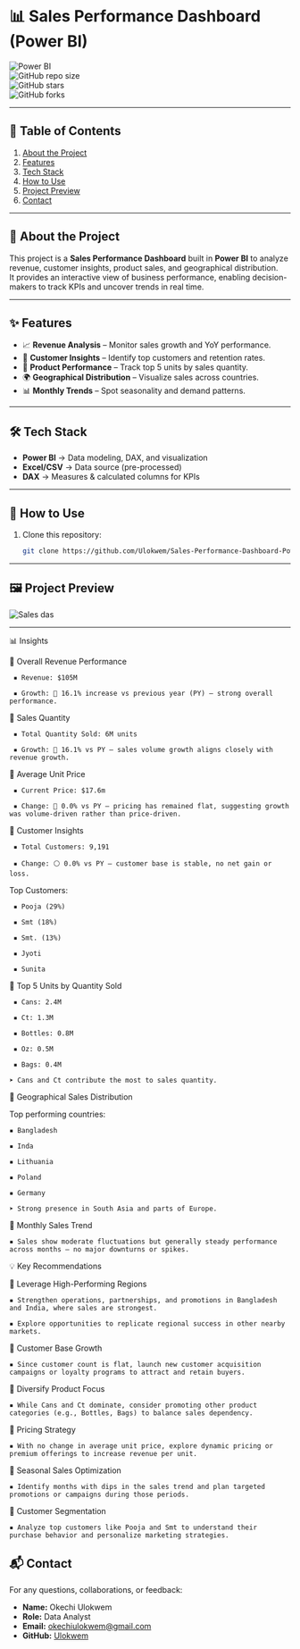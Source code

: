 # 📊 Sales Performance Dashboard (Power BI)  

![Power BI](https://img.shields.io/badge/Power%20BI-Data%20Visualization-F2C811?logo=powerbi&logoColor=white)  
![GitHub repo size](https://img.shields.io/github/repo-size/Ulokwem/Sales-Performance-Dashboard-Power-Bi-_?color=blue&label=Repo%20Size)  
![GitHub stars](https://img.shields.io/github/stars/Ulokwem/Sales-Performance-Dashboard-Power-Bi-_?style=social)  
![GitHub forks](https://img.shields.io/github/forks/Ulokwem/Sales-Performance-Dashboard-Power-Bi-_?style=social)  

---

## 📖 Table of Contents  
1. [About the Project](#-about-the-project)  
2. [Features](#-features)  
3. [Tech Stack](#️-tech-stack)  
4. [How to Use](#-how-to-use)  
5. [Project Preview](#-project-preview)  
6. [Contact](#-contact)  

---

## 📌 About the Project  
This project is a **Sales Performance Dashboard** built in **Power BI** to analyze revenue, customer insights, product sales, and geographical distribution.  
It provides an interactive view of business performance, enabling decision-makers to track KPIs and uncover trends in real time.  

---

## ✨ Features  
- 📈 **Revenue Analysis** – Monitor sales growth and YoY performance.  
- 👥 **Customer Insights** – Identify top customers and retention rates.  
- 🛒 **Product Performance** – Track top 5 units by sales quantity.  
- 🌍 **Geographical Distribution** – Visualize sales across countries.  
- 📊 **Monthly Trends** – Spot seasonality and demand patterns.  

---

## 🛠️ Tech Stack  
- **Power BI** → Data modeling, DAX, and visualization  
- **Excel/CSV** → Data source (pre-processed)  
- **DAX** → Measures & calculated columns for KPIs  

---

## 🚀 How to Use  
1. Clone this repository:  
   ```bash
   git clone https://github.com/Ulokwem/Sales-Performance-Dashboard-Power-Bi-_.git
---

## 🖼️ Project Preview  

![Sales das](https://github.com/user-attachments/assets/f6635464-5363-4a90-b1c4-241de2f33185)

---


📊 Insights

📌 Overall Revenue Performance

     ▪ Revenue: $105M

     ▪ Growth: 🔼 16.1% increase vs previous year (PY) — strong overall performance.

📌 Sales Quantity 

     ▪ Total Quantity Sold: 6M units

     ▪ Growth: 🔼 16.1% vs PY — sales volume growth aligns closely with revenue growth.
      
📌 Average Unit Price

     ▪ Current Price: $17.6m

     ▪ Change: 🔻 0.0% vs PY — pricing has remained flat, suggesting growth was volume-driven rather than price-driven.

📌 Customer Insights

     ▪ Total Customers: 9,191

     ▪ Change: ⚪ 0.0% vs PY — customer base is stable, no net gain or loss.
 
Top Customers:

     ▪ Pooja (29%)
 
     ▪ Smt (18%)

     ▪ Smt. (13%)

     ▪ Jyoti

     ▪ Sunita

📌 Top 5 Units by Quantity Sold

     ▪ Cans: 2.4M

     ▪ Ct: 1.3M

     ▪ Bottles: 0.8M

     ▪ Oz: 0.5M

     ▪ Bags: 0.4M

    ➤ Cans and Ct contribute the most to sales quantity.

📌 Geographical Sales Distribution

  Top performing countries:

    ▪ Bangladesh

    ▪ Inda

    ▪ Lithuania

    ▪ Poland

    ▪ Germany

    ➤ Strong presence in South Asia and parts of Europe.

📌 Monthly Sales Trend

    ▪ Sales show moderate fluctuations but generally steady performance across months — no major downturns or spikes.

💡 Key Recommendations

📍 Leverage High-Performing Regions

    ▪ Strengthen operations, partnerships, and promotions in Bangladesh and India, where sales are strongest.

    ▪ Explore opportunities to replicate regional success in other nearby markets.

📍 Customer Base Growth

    ▪ Since customer count is flat, launch new customer acquisition campaigns or loyalty programs to attract and retain buyers.

📍 Diversify Product Focus

    ▪ While Cans and Ct dominate, consider promoting other product categories (e.g., Bottles, Bags) to balance sales dependency.

📍 Pricing Strategy

    ▪ With no change in average unit price, explore dynamic pricing or premium offerings to increase revenue per unit.

📍 Seasonal Sales Optimization

    ▪ Identify months with dips in the sales trend and plan targeted promotions or campaigns during those periods.

📍 Customer Segmentation

    ▪ Analyze top customers like Pooja and Smt to understand their purchase behavior and personalize marketing strategies.

## 📬 Contact  
For any questions, collaborations, or feedback:  

- **Name:** Okechi Ulokwem  
- **Role:** Data Analyst  
- **Email:** okechiulokwem@gmail.com  
- **GitHub:** [Ulokwem](https://github.com/Ulokwem)  



